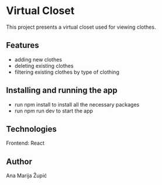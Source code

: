 # Virtual Closet
This project presents a virtual closet used for viewing clothes.
## Features
- adding new clothes
- deleting existing clothes
- filtering existing clothes by type of clothing
## Installing and running the app
- run npm install to install all the necessary packages
- run npm run dev to start the app
## Technologies
Frontend: React
## Author
Ana Marija Župić
